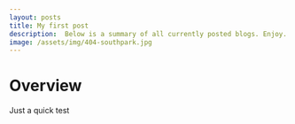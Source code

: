 ```yaml
---
layout: posts
title: My first post
description:  Below is a summary of all currently posted blogs. Enjoy.
image: /assets/img/404-southpark.jpg
---
```

# Overview 
Just a quick test
